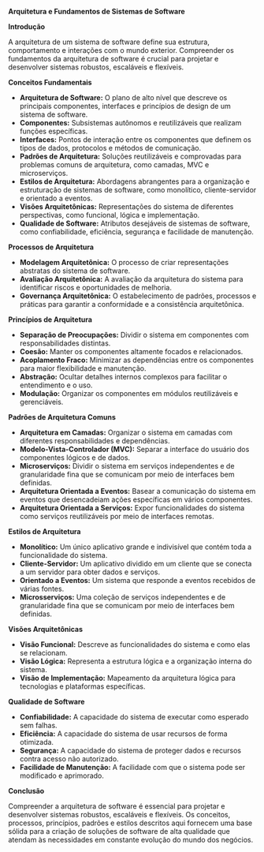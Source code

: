 **Arquitetura e Fundamentos de Sistemas de Software**

**Introdução**

A arquitetura de um sistema de software define sua estrutura, comportamento e interações com o mundo exterior. Compreender os fundamentos da arquitetura de software é crucial para projetar e desenvolver sistemas robustos, escaláveis e flexíveis.

**Conceitos Fundamentais**

* **Arquitetura de Software:** O plano de alto nível que descreve os principais componentes, interfaces e princípios de design de um sistema de software.
* **Componentes:** Subsistemas autônomos e reutilizáveis que realizam funções específicas.
* **Interfaces:** Pontos de interação entre os componentes que definem os tipos de dados, protocolos e métodos de comunicação.
* **Padrões de Arquitetura:** Soluções reutilizáveis e comprovadas para problemas comuns de arquitetura, como camadas, MVC e microserviços.
* **Estilos de Arquitetura:** Abordagens abrangentes para a organização e estruturação de sistemas de software, como monolítico, cliente-servidor e orientado a eventos.
* **Visões Arquitetônicas:** Representações do sistema de diferentes perspectivas, como funcional, lógica e implementação.
* **Qualidade de Software:** Atributos desejáveis de sistemas de software, como confiabilidade, eficiência, segurança e facilidade de manutenção.

**Processos de Arquitetura**

* **Modelagem Arquitetônica:** O processo de criar representações abstratas do sistema de software.
* **Avaliação Arquitetônica:** A avaliação da arquitetura do sistema para identificar riscos e oportunidades de melhoria.
* **Governança Arquitetônica:** O estabelecimento de padrões, processos e práticas para garantir a conformidade e a consistência arquitetônica.

**Princípios de Arquitetura**

* **Separação de Preocupações:** Dividir o sistema em componentes com responsabilidades distintas.
* **Coesão:** Manter os componentes altamente focados e relacionados.
* **Acoplamento Fraco:** Minimizar as dependências entre os componentes para maior flexibilidade e manutenção.
* **Abstração:** Ocultar detalhes internos complexos para facilitar o entendimento e o uso.
* **Modulação:** Organizar os componentes em módulos reutilizáveis e gerenciáveis.

**Padrões de Arquitetura Comuns**

* **Arquitetura em Camadas:** Organizar o sistema em camadas com diferentes responsabilidades e dependências.
* **Modelo-Vista-Controlador (MVC):** Separar a interface do usuário dos componentes lógicos e de dados.
* **Microserviços:** Dividir o sistema em serviços independentes e de granularidade fina que se comunicam por meio de interfaces bem definidas.
* **Arquitetura Orientada a Eventos:** Basear a comunicação do sistema em eventos que desencadeiam ações específicas em vários componentes.
* **Arquitetura Orientada a Serviços:** Expor funcionalidades do sistema como serviços reutilizáveis por meio de interfaces remotas.

**Estilos de Arquitetura**

* **Monolítico:** Um único aplicativo grande e indivisível que contém toda a funcionalidade do sistema.
* **Cliente-Servidor:** Um aplicativo dividido em um cliente que se conecta a um servidor para obter dados e serviços.
* **Orientado a Eventos:** Um sistema que responde a eventos recebidos de várias fontes.
* **Microsserviços:** Uma coleção de serviços independentes e de granularidade fina que se comunicam por meio de interfaces bem definidas.

**Visões Arquitetônicas**

* **Visão Funcional:** Descreve as funcionalidades do sistema e como elas se relacionam.
* **Visão Lógica:** Representa a estrutura lógica e a organização interna do sistema.
* **Visão de Implementação:** Mapeamento da arquitetura lógica para tecnologias e plataformas específicas.

**Qualidade de Software**

* **Confiabilidade:** A capacidade do sistema de executar como esperado sem falhas.
* **Eficiência:** A capacidade do sistema de usar recursos de forma otimizada.
* **Segurança:** A capacidade do sistema de proteger dados e recursos contra acesso não autorizado.
* **Facilidade de Manutenção:** A facilidade com que o sistema pode ser modificado e aprimorado.

**Conclusão**

Compreender a arquitetura de software é essencial para projetar e desenvolver sistemas robustos, escaláveis e flexíveis. Os conceitos, processos, princípios, padrões e estilos descritos aqui fornecem uma base sólida para a criação de soluções de software de alta qualidade que atendam às necessidades em constante evolução do mundo dos negócios.
